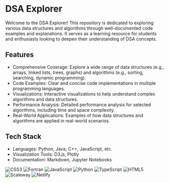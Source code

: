 # DSA Explorer

Welcome to the DSA Explorer! This repository is dedicated to exploring various data structures and algorithms through well-documented code examples and explanations. It serves as a learning resource for students and enthusiasts looking to deepen their understanding of DSA concepts.

## Features

- Comprehensive Coverage: Explore a wide range of data structures (e.g., arrays, linked lists, trees, graphs) and algorithms (e.g., sorting, searching, dynamic programming).
- Code Examples: Clear and concise code implementations in multiple programming languages.
- Visualizations: Interactive visualizations to help understand complex algorithms and data structures.
- Performance Analysis: Detailed performance analysis for selected algorithms, including time and space complexity.
- Real-World Applications: Examples of how data structures and algorithms are applied in real-world scenarios.

## Tech Stack

- Languages: Python, Java, C++, JavaScript, etc.
- Visualization Tools: D3.js, Plotly
- Documentation: Markdown, Jupyter Notebooks

![CSS3](https://img.shields.io/badge/css3-%231572B6.svg?style=for-the-badge&logo=css3&logoColor=white) ![Fortran](https://img.shields.io/badge/Fortran-%23734F96.svg?style=for-the-badge&logo=fortran&logoColor=white) ![JavaScript](https://img.shields.io/badge/javascript-%23323330.svg?style=for-the-badge&logo=javascript&logoColor=%23F7DF1E) ![Python](https://img.shields.io/badge/python-3670A0?style=for-the-badge&logo=python&logoColor=ffdd54) ![TypeScript](https://img.shields.io/badge/typescript-%23007ACC.svg?style=for-the-badge&logo=typescript&logoColor=white) ![HTML5](https://img.shields.io/badge/html5-%23E34F26.svg?style=for-the-badge&logo=html5&logoColor=white) ![Scaleway](https://img.shields.io/badge/SCALEWAY-%234f0599.svg?style=for-the-badge&logo=scaleway&logoColor=white) ![Netlify](https://img.shields.io/badge/netlify-%23000000.svg?style=for-the-badge&logo=netlify&logoColor=#00C7B7) 
